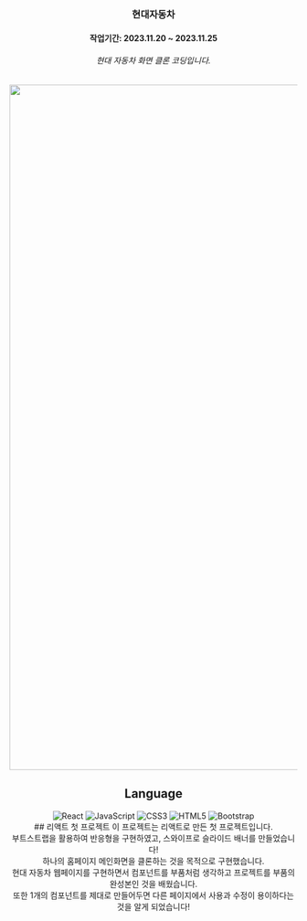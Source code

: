 <h3 align="center">
  현대자동차
</h3>
<h4 align="center">작업기간: 2023.11.20 ~ 2023.11.25
<h6 align="center">현대 자동차 화면 클론 코딩입니다.</h6>
<p align="center">
  <img src="https://github.com/jungyeon53/hyundaicar/assets/150405152/f7e03dc1-c0cd-4768-b1dc-f5dc9d9ec758" style="width:1200px">
</p>

<h2 align="center">Language</h2>
<div align="center">
  <img alt="React" src="https://img.shields.io/badge/React-61DAFB?&style=for-the-badge&logo=React&logoColor=white"/>
  <img alt="JavaScript" src="https://img.shields.io/badge/JavaScript-F7DF1E?&style=for-the-badge&logo=JavaScript&logoColor=white"/>
  <img alt="CSS3" src="https://img.shields.io/badge/CSS3-1572B6?&style=for-the-badge&logo=CSS3&logoColor=white"/>
  <img alt="HTML5" src="https://img.shields.io/badge/HTML5-E34F26?&style=for-the-badge&logo=HTML5&logoColor=white"/>
  <img alt="Bootstrap" src="https://img.shields.io/badge/Bootstrap-7952B3?&style=for-the-badge&logo=Bootstrap&logoColor=white"/>
</div>

<div align="center">
## 리액트 첫 프로젝트 
이 프로젝트는 리액트로 만든 첫 프로젝트입니다. <br />
부트스트랩을 활용하여 반응형을 구현하였고, 스와이프로 슬라이드 배너를 만들었습니다!<br />
하나의 홈페이지 메인화면을 클론하는 것을 목적으로 구현했습니다.<br />
현대 자동차 웹페이지를 구현하면서 컴포넌트를 부품처럼 생각하고 프로젝트를 부품의 완성본인 것을 배웠습니다. <br />
또한 1개의 컴포넌트를 제대로 만들어두면 다른 페이지에서 사용과 수정이 용이하다는 것을 알게 되었습니다!<br/>
</div>
